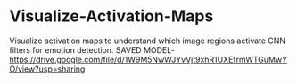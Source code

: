 # Visualize-Activation-Maps
Visualize activation maps to understand which image regions activate CNN filters for emotion detection.
SAVED MODEL- https://drive.google.com/file/d/1W9M5NwWJYvVjt9xhR1UXEfrmWTGuMwYO/view?usp=sharing
